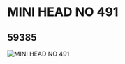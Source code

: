 # MINI HEAD NO 491
## 59385
![MINI HEAD NO 491](https://lc-www-live-s.legocdn.com/media/bricks/5/2/4504695.jpg)